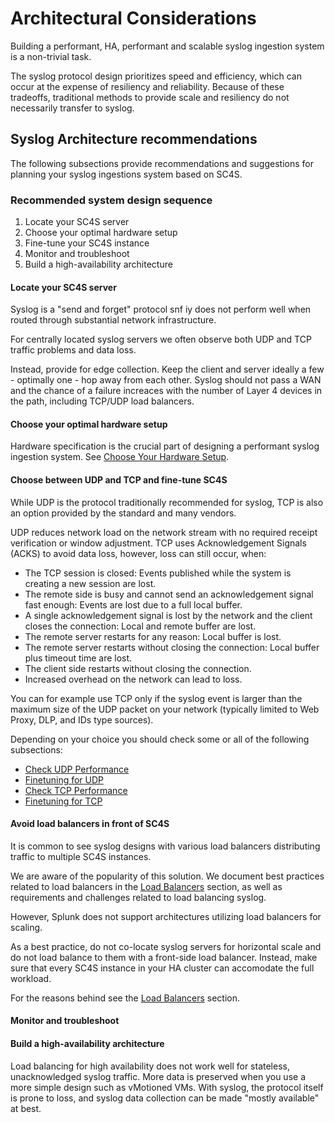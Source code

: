 # Architectural Considerations

Building a performant, HA, performant and scalable syslog ingestion system is a non-trivial task.

The syslog protocol design prioritizes speed and efficiency, which can occur at the expense of resiliency and reliability. Because of these tradeoffs, traditional methods to provide scale and resiliency do not necessarily transfer to syslog.

## Syslog Architecture recommendations
The following subsections provide recommendations and suggestions for planning your syslog ingestions system based on SC4S.

### Recommended system design sequence
1. Locate your SC4S server
2. Choose your optimal hardware setup
3. Fine-tune your SC4S instance
4. Monitor and troubleshoot
5. Build a high-availability architecture

#### Locate your SC4S server
Syslog is a "send and forget" protocol snf iy does not perform well when routed through substantial network infrastructure.

For centrally located syslog servers we often observe both UDP and TCP traffic problems and data loss.

Instead, provide for edge collection. Keep the client and server ideally a few - optimally one - hop away from each other. Syslog should not pass a WAN and the chance of a failure increaces with the number of Layer 4 devices in the path, including TCP/UDP load balancers.

#### Choose your optimal hardware setup
Hardware specification is the crucial part of designing a performant syslog ingestion system. See [Choose Your Hardware Setup](hardware.md).

#### Choose between UDP and TCP and fine-tune SC4S
While UDP is the protocol traditionally recommended for syslog, TCP is also an option provided by the standard and many vendors.

UDP reduces network load on the network stream with no required receipt verification or window adjustment. TCP uses Acknowledgement Signals (ACKS) to avoid data loss, however, loss can still occur, when:

* The TCP session is closed: Events published while the system is creating a new session are lost. 
* The remote side is busy and cannot send an acknowledgement signal fast enough: Events are lost due to a full local buffer.
* A single acknowledgement signal is lost by the network and the client closes the connection: Local and remote buffer are lost.
* The remote server restarts for any reason: Local buffer is lost.
* The remote server restarts without closing the connection: Local buffer plus timeout time are lost.
* The client side restarts without closing the connection.
* Increased overhead on the network can lead to loss.

You can for example use TCP only if the syslog event is larger than the maximum size of the UDP packet on your network (typically limited to Web Proxy, DLP, and IDs type sources).

Depending on your choice you should check some or all of the following subsections:
- [Check UDP Performance]("architecture/udp_performance_tests.md")
- [Finetuning for UDP]("architecture/finetuning_for_udp.md")
- [Check TCP Performance]("architecture/tcp_performance_tests.md")
- [Finetuning for TCP]("architecture/finetuning_for_tcp.md")

#### Avoid load balancers in front of SC4S
It is common to see syslog designs with various load balancers distributing traffic to multiple SC4S instances.

We are aware of the popularity of this solution. We document best practices related to load balancers in the [Load Balancers](architecture/lb.md) section, as well as requirements and challenges related to load balancing syslog.

However, Splunk does not support architectures utilizing load balancers for scaling.

As a best practice, do not co-locate syslog servers for horizontal scale and do not load balance to them with a front-side load balancer. Instead, make sure that every SC4S instance in your HA cluster can accomodate the full workload.

For the reasons behind see the [Load Balancers](architecture/lb.md) section.

#### Monitor and troubleshoot

#### Build a high-availability architecture
Load balancing for high availability does not work well for stateless, unacknowledged syslog traffic. More data is preserved when you use a more simple design such as vMotioned VMs.  With syslog, the protocol itself is prone to loss, and syslog data collection can be made "mostly available" at best.